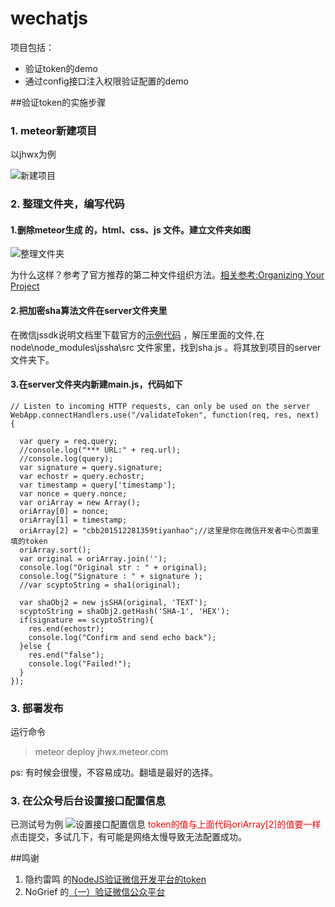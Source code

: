 # wechatjs
项目包括：
- 验证token的demo
- 通过config接口注入权限验证配置的demo

##验证token的实施步骤
### 1. meteor新建项目
以jhwx为例

![新建项目](http://7xr0mq.com1.z0.glb.clouddn.com/20160218_step1.png)

### 2. 整理文件夹，编写代码
#### 1.删除meteor生成 的，html、css、js 文件。建立文件夹如图
![整理文件夹](http://7xr0mq.com1.z0.glb.clouddn.com/20160218_step2.png)

为什么这样？参考了官方推荐的第二种文件组织方法。[相关参考:Organizing Your Project](http://docs.meteor.com/#/full/structuringyourapp)
#### 2.把加密sha算法文件在server文件夹里
在微信jssdk说明文档里下载官方的[示例代码](http://demo.open.weixin.qq.com/jssdk/sample.zip) ，解压里面的文件,在node\node_modules\jssha\src 文件家里，找到sha.js 。将其放到项目的server文件夹下。

#### 3.在server文件夹内新建main.js，代码如下
```
// Listen to incoming HTTP requests, can only be used on the server
WebApp.connectHandlers.use("/validateToken", function(req, res, next) {

  var query = req.query;
  //console.log("*** URL:" + req.url);
  //console.log(query);
  var signature = query.signature;
  var echostr = query.echostr;
  var timestamp = query['timestamp'];
  var nonce = query.nonce;
  var oriArray = new Array();
  oriArray[0] = nonce;
  oriArray[1] = timestamp;
  oriArray[2] = "cbb201512281359tiyanhao";//这里是你在微信开发者中心页面里填的token
  oriArray.sort();
  var original = oriArray.join('');
  console.log("Original str : " + original);
  console.log("Signature : " + signature );
  //var scyptoString = sha1(original);

  var shaObj2 = new jsSHA(original, 'TEXT');
  scyptoString = shaObj2.getHash('SHA-1', 'HEX');
  if(signature == scyptoString){
    res.end(echostr);
    console.log("Confirm and send echo back");
  }else {
    res.end("false");
    console.log("Failed!");
  }
});
```
### 3. 部署发布
运行命令
> meteor deploy jhwx.meteor.com

ps: 有时候会很慢，不容易成功。翻墙是最好的选择。

### 3. 在公众号后台设置接口配置信息
已测试号为例
![设置接口配置信息](http://7xr0mq.com1.z0.glb.clouddn.com/20160218_step4.png)
<font color=red>token的值与上面代码oriArray[2]的值要一样 </font>
点击提交，多试几下，有可能是网络太慢导致无法配置成功。

##鸣谢
1. 隐约雷鸣 的[NodeJS验证微信开发平台的token](https://segmentfault.com/a/1190000003012131)
2. NoGrief 的[（一）验证微信公众平台](http://blog.csdn.net/nogrief/article/details/9774773)
